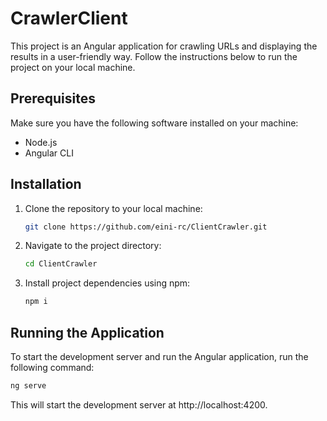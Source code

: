 # CrawlerClient

This project is an Angular application for crawling URLs and displaying the results in a user-friendly way. Follow the instructions below to run the project on your local machine.

## Prerequisites

Make sure you have the following software installed on your machine:

- Node.js 
- Angular CLI 

## Installation

1. Clone the repository to your local machine:

   ```bash
   git clone https://github.com/eini-rc/ClientCrawler.git
   ```

2. Navigate to the project directory:

   ```bash
   cd ClientCrawler
   ```
   
3. Install project dependencies using npm:

   ```bash
   npm i
   ```
   
  ## Running the Application
To start the development server and run the Angular application, run the following command:
```bash
ng serve
```
This will start the development server at http://localhost:4200.
